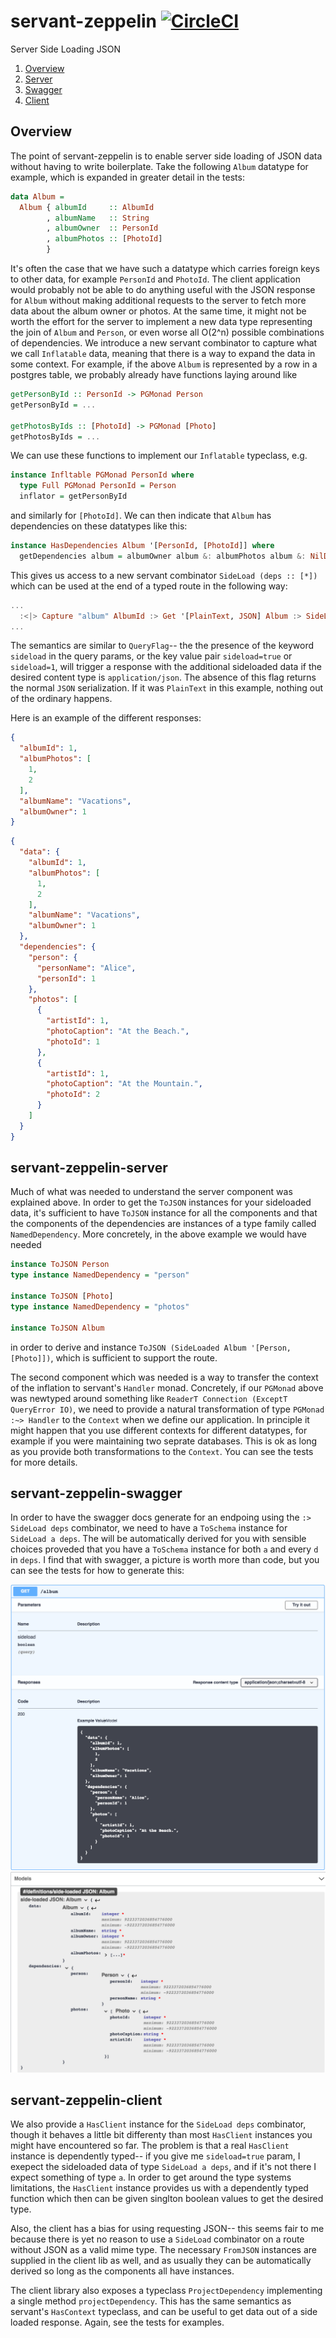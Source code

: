 # servant-zeppelin [![CircleCI](https://circleci.com/gh/martyall/servant-zeppelin/tree/master.svg?style=svg)](https://circleci.com/gh/martyall/servant-zeppelin/tree/master)

Server Side Loading JSON

1. [Overview](#overview)
2. [Server](#servant-zeppelin-server)
3. [Swagger](#servant-zeppelin-swagger)
4. [Client](#servant-zeppelin-client)

## Overview
The point of servant-zeppelin is to enable server side loading of JSON data without having to write boilerplate.
Take the following `Album` datatype for example, which is expanded in greater detail in the tests:

```haskell
data Album =
  Album { albumId     :: AlbumId
        , albumName   :: String
        , albumOwner  :: PersonId
        , albumPhotos :: [PhotoId]
        }
```

It's often the case that we have such a datatype which carries foreign keys to other data, for example `PersonId` and `PhotoId`. The client application would probably not be able to do anything useful with the JSON response for `Album` without making additional requests to the server to fetch more data about the album owner or photos. At the same time, it might not be worth the effort for the server to implement a new data type representing the join of `Album` and `Person`, or even worse all O(2^n) possible combinations of dependencies. We introduce a new servant combinator to capture what we call `Inflatable` data, meaning that there is a way to expand the data in some context. For example, if the above `Album` is represented by a row in a postgres table, we probably already have functions laying around like

```haskell
getPersonById :: PersonId -> PGMonad Person
getPersonById = ...

getPhotosByIds :: [PhotoId] -> PGMonad [Photo]
getPhotosByIds = ...
```

We can use these functions to implement our `Inflatable` typeclass, e.g.

```haskell
instance Infltable PGMonad PersonId where
  type Full PGMonad PersonId = Person
  inflator = getPersonById 
```

and similarly for `[PhotoId]`. We can then indicate that `Album` has dependencies on these datatypes like this:

```haskell
instance HasDependencies Album '[PersonId, [PhotoId]] where
  getDependencies album = albumOwner album &: albumPhotos album &: NilDeps
```

This gives us access to a new servant combinator `SideLoad (deps :: [*])` which can be used at the end of a typed route in the following way:

```haskell
...
  :<|> Capture "album" AlbumId :> Get '[PlainText, JSON] Album :> SideLoad '[Person, [Photo]]
...
```

The semantics are similar to `QueryFlag`-- the the presence of the keyword `sideload` in the query params, or the key value pair `sideload=true` or `sideload=1`, will trigger a response with the additional sideloaded data if the desired content type is `application/json`. The absence of this flag returns the normal `JSON` serialization. If it was `PlainText` in this example, nothing out of the ordinary happens.

Here is an example of the different responses:


```json
{
  "albumId": 1,
  "albumPhotos": [
    1,
    2
  ],
  "albumName": "Vacations",
  "albumOwner": 1
}
```

```json
{
  "data": {
    "albumId": 1,
    "albumPhotos": [
      1,
      2
    ],
    "albumName": "Vacations",
    "albumOwner": 1
  },
  "dependencies": {
    "person": {
      "personName": "Alice",
      "personId": 1
    },
    "photos": [
      {
        "artistId": 1,
        "photoCaption": "At the Beach.",
        "photoId": 1
      },
      {
        "artistId": 1,
        "photoCaption": "At the Mountain.",
        "photoId": 2
      }
    ]
  }
}
```

## servant-zeppelin-server
Much of what was needed to understand the server component was explained above. In order to get the `ToJSON` instances for your sideloaded data, it's sufficient to have `ToJSON` instance for all the components and that the components of the dependencies are instances of a type family called `NamedDependency`. More concretely, in the above example we would have needed

```haskell
instance ToJSON Person
type instance NamedDependency = "person"

instance ToJSON [Photo]
type instance NamedDependency = "photos"

instance ToJSON Album
```

in order to derive and instance `ToJSON (SideLoaded Album '[Person, [Photo]])`, which is sufficient to support the route. 

The second component which was needed is a way to transfer the context of the inflation to servant's `Handler` monad. Concretely, if our `PGMonad` above was newtyped around something like `ReaderT Connection (ExceptT QueryError IO)`, we need to provide a natural transformation of type `PGMonad :~> Handler` to the `Context` when we define our application. In principle it might happen that you use different contexts for different datatypes, for example if you were maintaining two seprate databases. This is ok as long as you provide both transformations to the `Context`. You can see the tests for more details.

## servant-zeppelin-swagger
In order to have the swagger docs generate for an endpoing using the `:> SideLoad deps` combinator, we need to have a `ToSchema` instance for `SideLoad a deps`. The will be automatically derived for you with sensible choices proveded that you have a `ToSchema` instance for both `a` and every `d` in `deps`. I find that with swagger, a picture is worth more than code, but you can see the tests for how to generate this:

![Route](https://github.com/martyall/servant-zeppelin/blob/master/images/Route.png?raw=true)
![Model](https://github.com/martyall/servant-zeppelin/blob/master/images/Model.png?raw=true)

## servant-zeppelin-client
We also provide a `HasClient` instance for the `SideLoad deps` combinator, though it behaves a little bit differenty than most `HasClient` instances you might have encountered so far. The problem is that a real `HasClient` instance is dependently typed-- if you give me `sideload=true` param, I exepect the sideloaded data of type `SideLoad a deps`, and if it's not there I expect something of type `a`. In order to get around the type systems limitations, the `HasClient` instance provides us with a dependently typed function which then can be given singlton boolean values to get the desired type. 

Also, the client has a bias for using requesting JSON-- this seems fair to me because there is yet no reason to use a `SideLoad` combinator on a route without JSON as a valid mime type. The necessary `FromJSON` instances are supplied in the client lib as well, and as usually they can be automatically derived so long as the components all have instances.

The client library also exposes a typeclass `ProjectDependency` implementing a single method `projectDependency`. This has the same semantics as servant's `HasContext` typeclass, and can be useful to get data out of a side loaded response. 
Again, see the tests for examples.
